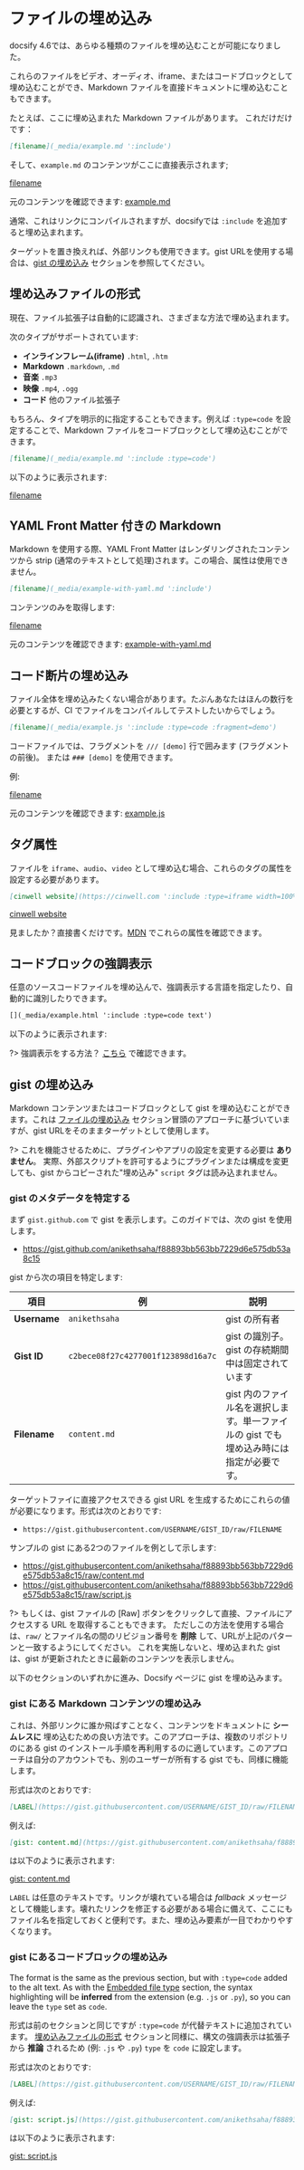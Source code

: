 # ファイルの埋め込み

docsify 4.6では、あらゆる種類のファイルを埋め込むことが可能になりました。

これらのファイルをビデオ、オーディオ、iframe、またはコードブロックとして埋め込むことができ、Markdown ファイルを直接ドキュメントに埋め込むこともできます。

たとえば、ここに埋め込まれた Markdown ファイルがあります。 これだけだけです：

```markdown
[filename](_media/example.md ':include')
```

そして、`example.md` のコンテンツがここに直接表示されます;

[filename](_media/example.md ':include')

元のコンテンツを確認できます: [example.md](_media/example.md ':ignore')

通常、これはリンクにコンパイルされますが、docsifyでは `:include` を追加すると埋め込まれます。

ターゲットを置き換えれば、外部リンクも使用できます。gist URLを使用する場合は、[gist の埋め込み](#gist-の埋め込み) セクションを参照してください。

## 埋め込みファイルの形式

現在、ファイル拡張子は自動的に認識され、さまざまな方法で埋め込まれます。

次のタイプがサポートされています:

* **インラインフレーム(iframe)** `.html`, `.htm`
* **Markdown** `.markdown`, `.md`
* **音楽** `.mp3`
* **映像** `.mp4`, `.ogg`
* **コード** 他のファイル拡張子

もちろん、タイプを明示的に指定することもできます。例えば `:type=code` を設定することで、Markdown ファイルをコードブロックとして埋め込むことができます。

```markdown
[filename](_media/example.md ':include :type=code')
```

以下のように表示されます:

[filename](_media/example.md ':include :type=code')

## YAML Front Matter 付きの Markdown

Markdown を使用する際、YAML Front Matter はレンダリングされたコンテンツから strip (通常のテキストとして処理)されます。この場合、属性は使用できません。

```markdown
[filename](_media/example-with-yaml.md ':include')
```

コンテンツのみを取得します:

[filename](_media/example-with-yaml.md ':include')

元のコンテンツを確認できます: [example-with-yaml.md](_media/example-with-yaml.md ':ignore')

## コード断片の埋め込み

ファイル全体を埋め込みたくない場合があります。たぶんあなたはほんの数行を必要とするが、CI でファイルをコンパイルしてテストしたいからでしょう。

```markdown
[filename](_media/example.js ':include :type=code :fragment=demo')
```

コードファイルでは、フラグメントを `/// [demo]` 行で囲みます (フラグメントの前後)。
または `### [demo]` を使用できます。

例:

[filename](_media/example.js ':include :type=code :fragment=demo')

元のコンテンツを確認できます: [example.js](_media/example.js ':ignore')

## タグ属性

ファイルを `iframe`、`audio`、`video` として埋め込む場合、これらのタグの属性を設定する必要があります。

```markdown
[cinwell website](https://cinwell.com ':include :type=iframe width=100% height=400px')
```

[cinwell website](https://cinwell.com ':include :type=iframe width=100% height=400px')

見ましたか？直接書くだけです。[MDN](https://developer.mozilla.org/en-US/docs/Web/HTML/Element/iframe) でこれらの属性を確認できます。

## コードブロックの強調表示

任意のソースコードファイルを埋め込んで、強調表示する言語を指定したり、自動的に識別したりできます。

```markdown
[](_media/example.html ':include :type=code text')
```

以下のように表示されます:

[](_media/example.html ':include :type=code text')

?> 強調表示をする方法？ [こちら](language-highlight.md) で確認できます。

## gist の埋め込み

Markdown コンテンツまたはコードブロックとして gist を埋め込むことができます。これは [ファイルの埋め込み](#ファイルの埋め込み) セクション冒頭のアプローチに基づいていますが、gist URLをそのままターゲットとして使用します。

?> これを機能させるために、プラグインやアプリの設定を変更する必要は **ありません**。
実際、外部スクリプトを許可するようにプラグインまたは構成を変更しても、gist からコピーされた"埋め込み" `script` タグは読み込まれません。

### gist のメタデータを特定する

まず `gist.github.com` で gist を表示します。このガイドでは、次の gist を使用します。

- https://gist.github.com/anikethsaha/f88893bb563bb7229d6e575db53a8c15

gist から次の項目を特定します:

項目                | 例                                 | 説明
---                 | ---                                | ---
**Username**        | `anikethsaha`                      | gist の所有者
**Gist ID**         | `c2bece08f27c4277001f123898d16a7c` | gist の識別子。gist の存続期間中は固定されています
**Filename**        | `content.md`                       | gist 内のファイル名を選択します。単一ファイルの gist でも埋め込み時には指定が必要です。

ターゲットファイに直接アクセスできる gist URL を生成するためにこれらの値が必要になります。形式は次のとおりです:

- `https://gist.githubusercontent.com/USERNAME/GIST_ID/raw/FILENAME`

サンプルの gist にある2つのファイルを例として示します:

- https://gist.githubusercontent.com/anikethsaha/f88893bb563bb7229d6e575db53a8c15/raw/content.md
- https://gist.githubusercontent.com/anikethsaha/f88893bb563bb7229d6e575db53a8c15/raw/script.js

?> もしくは、gist ファイルの [Raw] ボタンをクリックして直接、ファイルにアクセスする URL を取得することもできます。
ただしこの方法を使用する場合は、`raw/` とファイル名の間のリビジョン番号を **削除** して、URLが上記のパターンと一致するようにしてください。
これを実施しないと、埋め込まれた gist は、gist が更新されたときに最新のコンテンツを表示しません。

以下のセクションのいずれかに進み、Docsify ページに gist を埋め込みます。

### gist にある Markdown コンテンツの埋め込み

これは、外部リンクに誰か飛ばすことなく、コンテンツをドキュメントに **シームレスに** 埋め込むための良い方法です。このアプローチは、複数のリポジトリのにある gist のインストール手順を再利用するのに適しています。このアプローチは自分のアカウントでも、別のユーザーが所有する gist でも、同様に機能します。

形式は次のとおりです:

```markdown
[LABEL](https://gist.githubusercontent.com/USERNAME/GIST_ID/raw/FILENAME ':include')
```

例えば:

```markdown
[gist: content.md](https://gist.githubusercontent.com/anikethsaha/f88893bb563bb7229d6e575db53a8c15/raw/content.md ':include')
```

は以下のように表示されます:

[gist: content.md](https://gist.githubusercontent.com/anikethsaha/f88893bb563bb7229d6e575db53a8c15/raw/content.md ':include')

`LABEL` は任意のテキストです。リンクが壊れている場合は _fallback_ メッセージとして機能します。壊れたリンクを修正する必要がある場合に備えて、ここにもファイル名を指定しておくと便利です。また、埋め込み要素が一目でわかりやすくなります。

### gist にあるコードブロックの埋め込み

The format is the same as the previous section, but with `:type=code` added to the alt text.
 As with the [Embedded file type](#embedded-file-type) section, the syntax highlighting will be **inferred** from the extension (e.g. `.js` or `.py`),
 so you can leave the `type` set as `code`.

形式は前のセクションと同じですが `:type=code` が代替テキストに追加されています。 [埋め込みファイルの形式](#埋め込みファイルの形式) セクションと同様に、構文の強調表示は拡張子から **推論** されるため (例: `.js` や `.py`) `type` を `code` に設定します。

形式は次のとおりです:

```markdown
[LABEL](https://gist.githubusercontent.com/USERNAME/GIST_ID/raw/FILENAME ':include :type=code')
```

例えば:

```markdown
[gist: script.js](https://gist.githubusercontent.com/anikethsaha/f88893bb563bb7229d6e575db53a8c15/raw/script.js ':include :type=code')
```

は以下のように表示されます:

[gist: script.js](https://gist.githubusercontent.com/anikethsaha/f88893bb563bb7229d6e575db53a8c15/raw/script.js ':include :type=code')
